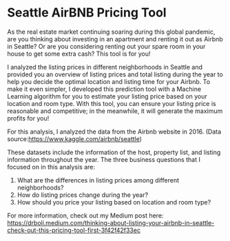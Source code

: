 # Seattle AirBNB Pricing Tool

As the real estate market continuing soaring during this global pandemic, are you thinking about investing in an apartment and renting it out as Airbnb in Seattle? Or are you considering renting out your spare room in your house to get some extra cash? This tool is for you! 

I analyzed the listing prices in different neighborhoods in Seattle and provided you an overview of listing prices and total listing during the year to help you decide the optimal location and listing time for your Airbnb. To make it even simpler, I developed this prediction tool with a Machine Learning algorithm for you to estimate your listing price based on your location and room type. With this tool, you can ensure your listing price is reasonable and competitive; in the meanwhile, it will generate the maximum profits for you!  

For this analysis, I analyzed the data from the Airbnb website in 2016. (Data source:https://www.kaggle.com/airbnb/seattle) 

These datasets include the information of the host, property list, and listing information throughout the year. The three business questions that I focused on in this analysis are:

1.	What are the differences in listing prices among different neighborhoods?
2.	How do listing prices change during the year?
3.	How should you price your listing based on location and room type?

For more information, check out my Medium post here:
https://drboli.medium.com/thinking-about-listing-your-airbnb-in-seattle-check-out-this-pricing-tool-first-3f42f42f33ec
